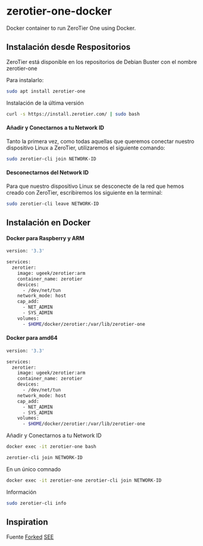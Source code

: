 # zerotier-one-docker

Docker container to run ZeroTier One using Docker.


## Instalación desde Respositorios
ZeroTier está disponible en los repositorios de Debian Buster con el nombre zerotier-one

Para instalarlo:
```bash
sudo apt install zerotier-one
```

Instalación de la última versión
```bash
curl -s https://install.zerotier.com/ | sudo bash
```

#### Añadir y Conectarnos a tu Network ID
Tanto la primera vez, como todas aquellas que queremos conectar nuestro dispositivo Linux a ZeroTier, utilizaremos el siguiente comando:
```bash
sudo zerotier-cli join NETWORK-ID
```

#### Desconectarnos del Network ID
Para que nuestro dispositivo Linux se desconecte de la red que hemos creado con ZeroTier, escribiremos los siguiente en la terminal:
```bash
sudo zerotier-cli leave NETWORK-ID
```

## Instalación en Docker
#### Docker para Raspberry y ARM
```bash
version: '3.3'

services:
  zerotier:
    image: ugeek/zerotier:arm
    container_name: zerotier
    devices:
      - /dev/net/tun
    network_mode: host
    cap_add:
      - NET_ADMIN
      - SYS_ADMIN
    volumes:
      - $HOME/docker/zerotier:/var/lib/zerotier-one
```

#### Docker para amd64
```bash
version: '3.3'

services:
  zerotier:
    image: ugeek/zerotier:arm
    container_name: zerotier
    devices:
      - /dev/net/tun
    network_mode: host
    cap_add:
      - NET_ADMIN
      - SYS_ADMIN
    volumes:
      - $HOME/docker/zerotier:/var/lib/zerotier-one
```

Añadir y Conectarnos a tu Network ID
```bash
docker exec -it zerotier-one bash
```
```bash
zerotier-cli join NETWORK-ID
```
En un único comnado
```bash
docker exec -it zerotier-one zerotier-cli join NETWORK-ID
```
Información
```bash
sudo zerotier-cli info
```
## Inspiration

Fuente
    [Forked](https://github.com/docker-projects/docker-zerotier)
    [SEE](https://github.com/zyclonite/zerotier-docker)